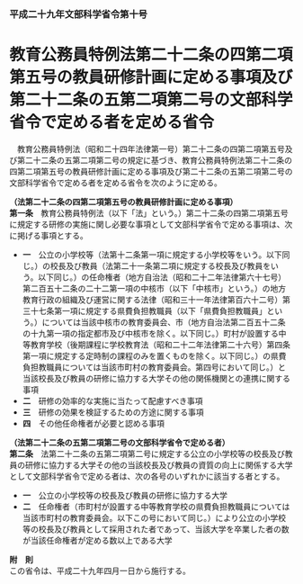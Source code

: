 ### 平成二十九年文部科学省令第十号  
# 教育公務員特例法第二十二条の四第二項第五号の教員研修計画に定める事項及び第二十二条の五第二項第二号の文部科学省令で定める者を定める省令  
　教育公務員特例法（昭和二十四年法律第一号）第二十二条の四第二項第五号及び第二十二条の五第二項第二号の規定に基づき、教育公務員特例法第二十二条の四第二項第五号の教員研修計画に定める事項及び第二十二条の五第二項第二号の文部科学省令で定める者を定める省令を次のように定める。  
  
**（法第二十二条の四第二項第五号の教員研修計画に定める事項）**  
**第一条**　教育公務員特例法（以下「法」という。）第二十二条の四第二項第五号に規定する研修の実施に関し必要な事項として文部科学省令で定める事項は、次に掲げる事項とする。  
* **一**　公立の小学校等（法第十二条第一項に規定する小学校等をいう。以下同じ。）の校長及び教員（法第二十一条第二項に規定する校長及び教員をいう。以下同じ。）の任命権者（地方自治法（昭和二十二年法律第六十七号）第二百五十二条の二十二第一項の中核市（以下「中核市」という。）の地方教育行政の組織及び運営に関する法律（昭和三十一年法律第百六十二号）第三十七条第一項に規定する県費負担教職員（以下「県費負担教職員」という。）については当該中核市の教育委員会、市（地方自治法第二百五十二条の十九第一項の指定都市及び中核市を除く。以下同じ。）町村が設置する中等教育学校（後期課程に学校教育法（昭和二十二年法律第二十六号）第四条第一項に規定する定時制の課程のみを置くものを除く。以下同じ。）の県費負担教職員については当該市町村の教育委員会。第四号において同じ。）と当該校長及び教員の研修に協力する大学その他の関係機関との連携に関する事項  
* **二**　研修の効率的な実施に当たって配慮すべき事項  
* **三**　研修の効果を検証するための方途に関する事項  
* **四**　その他任命権者が必要と認める事項  
  
**（法第二十二条の五第二項第二号の文部科学省令で定める者）**  
**第二条**　法第二十二条の五第二項第二号に規定する公立の小学校等の校長及び教員の研修に協力する大学その他の当該校長及び教員の資質の向上に関係する大学として文部科学省令で定める者は、次の各号のいずれかに該当する者とする。  
* **一**　公立の小学校等の校長及び教員の研修に協力する大学  
* **二**　任命権者（市町村が設置する中等教育学校の県費負担教職員については当該市町村の教育委員会。以下この号において同じ。）により公立の小学校等の校長及び教員として採用された者であって、当該大学を卒業した者の数が当該任命権者が定める数以上である大学  
  
**附　則**  
この省令は、平成二十九年四月一日から施行する。  
  
